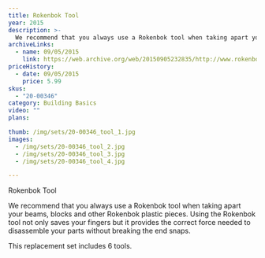 ```yaml
---
title: Rokenbok Tool
year: 2015
description: >-
  We recommend that you always use a Rokenbok tool when taking apart your beams, blocks and other Rokenbok plastic pieces. Using the Rokenbok tool not only saves your fingers but it provides the correct force needed to disassemble your parts without breaking the end snaps.
archiveLinks:
  - name: 09/05/2015
    link: https://web.archive.org/web/20150905232835/http://www.rokenbok.com/shop/spare-parts/rokenbok-tool
priceHistory:
  - date: 09/05/2015
    price: 5.99
skus:
  - "20-00346"
category: Building Basics
video: ""
plans:

thumb: /img/sets/20-00346_tool_1.jpg
images:
  - /img/sets/20-00346_tool_2.jpg
  - /img/sets/20-00346_tool_3.jpg
  - /img/sets/20-00346_tool_4.jpg

---
```

Rokenbok Tool

We recommend that you always use a Rokenbok tool when taking apart your beams, blocks and other Rokenbok plastic pieces. Using the Rokenbok tool not only saves your fingers but it provides the correct force needed to disassemble your parts without breaking the end snaps.

This replacement set includes 6 tools.
